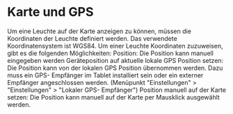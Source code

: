 # Karte und GPS

Um eine Leuchte auf der Karte anzeigen zu können, müssen die Koordinaten der Leuchte definiert werden. Das verwendete Koordinatensystem ist WGS84.
Um einer Leuchte Koordinaten zuzuweisen, gibt es die folgenden Möglichkeiten:
Position:
Die Position kann manuell eingegeben werden
Geräteposition auf aktuelle lokale GPS Position setzen:
Die Position kann von der lokalen GPS Position übernommen werden. Dazu muss ein GPS- Empfänger im Tablet installiert sein oder ein externer Empfänger angeschlossen werden. (Menüpunkt "Einstellungen" > "Einstellungen" > "Lokaler GPS- Empfänger")
Position manuell auf der Karte setzen:
Die Position kann manuell auf der Karte per Mausklick ausgewählt werden.